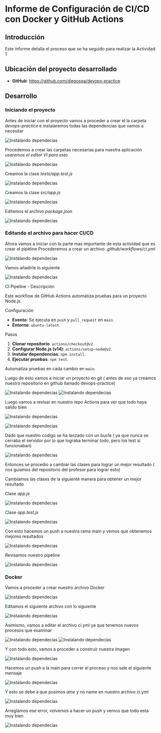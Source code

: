 # Informe de Configuración de CI/CD con Docker y GitHub Actions

## Introducción

Este informe detalla el proceso que se ha seguido para realizar la Actividad 1

## Ubicación del proyecto desarrollado

- **GitHub**: https://github.com/diegosqa/devops-practice


## Desarrollo

### Iniciando el proyecto
Antes de iniciar con el proyecto vamos a proceder a crear el la carpeta *devops-practice* e instalaremos todas las dependencias que vamos a necesitar

![Instalando dependecias](CC3S2/Actividad1-CC3S2/Imagenes/Foto1.png)

Procedemos a crear las carpetas necesarias para nuestra aplicación *usaremos el editor VI para esto*

![Instalando dependecias](CC3S2/Actividad1-CC3S2/Imagenes/Foto2.png)

Creamos la clase *tests/app.test.js*

![Instalando dependecias](CC3S2/Actividad1-CC3S2/Imagenes/Foto3.png)

Creamos la clase *src/app.js*

![Instalando dependecias](CC3S2/Actividad1-CC3S2/Imagenes/Foto22.png)

Editamos el archivo *package.json*

![Instalando dependecias](CC3S2/Actividad1-CC3S2/Imagenes/Foto4.png)

### Editando el archivo para hacer CI/CD

Ahora vamos a iniciar con la parte mas importante de esta actividad que es crear el pipeline
Procederemos a crear un archivo *.github/workflows/ci.yml*

![Instalando dependecias](CC3S2/Actividad1-CC3S2/Imagenes/Foto5.png)

Vamos añadirle lo siguiente

![Instalando dependecias](CC3S2/Actividad1-CC3S2/Imagenes/Foto23.png)

CI Pipeline - Descripción

Este workflow de GitHub Actions automatiza pruebas para un proyecto Node.js.

Configuración

- **Evento**: Se ejecuta en `push` y `pull_request` en `main`.
- **Entorno**: `ubuntu-latest`.

Pasos

1. **Clonar repositorio**: `actions/checkout@v2`.
2. **Configurar Node.js (v14)**: `actions/setup-node@v2`.
3. **Instalar dependencias**: `npm install`.
4. **Ejecutar pruebas**: `npm test`.

Automatiza pruebas en cada cambio en `main`.

Luego de esto vamos a iniciar un proyecto en git ( antes de eso ya creamos nuestro repositorio en github llamado devops-practice)

![Instalando dependecias](CC3S2/Actividad1-CC3S2/Imagenes/Foto6.png)
![Instalando dependecias](CC3S2/Actividad1-CC3S2/Imagenes/Foto7.png)

Luego vamos a revisar en nuestro repo Actions para ver que todo haya salido bien

![Instalando dependecias](CC3S2/Actividad1-CC3S2/Imagenes/Foto8.png)

![Instalando dependecias](CC3S2/Actividad1-CC3S2/Imagenes/Foto9.png)

Dado que nuestro codigo se ha lanzado con un bucle ( ya que nunca se cerraba el servidor por lo que lograba terminar todo, pero los test si funcionaban)

![Instalando dependecias](CC3S2/Actividad1-CC3S2/Imagenes/Foto24.png)

Entonces se procedio a cambiar las clases para lograr un mejor resultado ( nos guiamos del repositorio del profesor para lograr esto)

Cambiamos las clases de la siguiente manera para obtener un mejor resultado

Clase *app.js*

![Instalando dependecias](CC3S2/Actividad1-CC3S2/Imagenes/Foto25.png)

Clase *app.test.js*

![Instalando dependecias](CC3S2/Actividad1-CC3S2/Imagenes/Foto26.png)

Con esto hacemos un push a nuestra rama main y vemos que obtenemos mejores resultados

![Instalando dependecias](CC3S2/Actividad1-CC3S2/Imagenes/Foto15.png)

Revisamos nuestro pipeline

![Instalando dependecias](CC3S2/Actividad1-CC3S2/Imagenes/Foto14.png)

### Docker 

Vamos a proceder a crear nuestro archivo Docker

![Instalando dependecias](CC3S2/Actividad1-CC3S2/Imagenes/Foto10.png)

Editamos el siguiente archivo con lo siguiente

![Instalando dependecias](CC3S2/Actividad1-CC3S2/Imagenes/Foto11.png)

Asimismo, vamos a editar el archivo ci.yml ya que tenemos nuevos procesos que examinar

![Instalando dependecias](CC3S2/Actividad1-CC3S2/Imagenes/Foto27.png)
![Instalando dependecias](CC3S2/Actividad1-CC3S2/Imagenes/Foto28.png)

Y con todo esto, vamos a proceder a construir nuestra imagen

![Instalando dependecias](CC3S2/Actividad1-CC3S2/Imagenes/Foto18.png)

Hacemos un push a la main para correr el proceso y nos sale el siguiente mensaje

![Instalando dependecias](CC3S2/Actividad1-CC3S2/Imagenes/Foto29.png)

Y esto se debe a que pusimos *ame* y no name en nuestro archivo ci.yml

![Instalando dependecias](CC3S2/Actividad1-CC3S2/Imagenes/Foto30.png)

Arreglamos ese error, volvemos a hacer un push y vemos que todo esta muy bien

![Instalando dependecias](CC3S2/Actividad1-CC3S2/Imagenes/Foto31.png)


